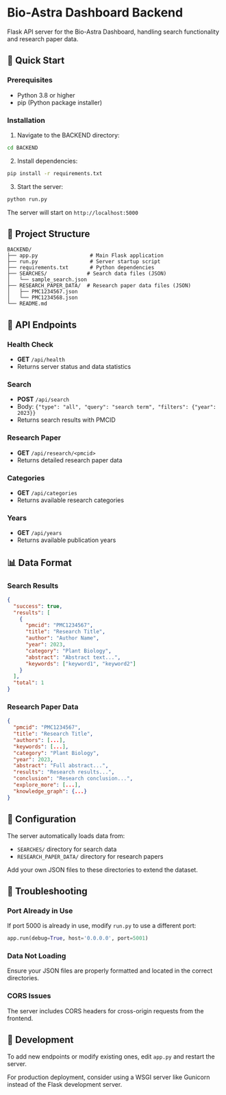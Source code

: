 # Bio-Astra Dashboard Backend

Flask API server for the Bio-Astra Dashboard, handling search functionality and research paper data.

## 🚀 Quick Start

### Prerequisites
- Python 3.8 or higher
- pip (Python package installer)

### Installation

1. Navigate to the BACKEND directory:
```bash
cd BACKEND
```

2. Install dependencies:
```bash
pip install -r requirements.txt
```

3. Start the server:
```bash
python run.py
```

The server will start on `http://localhost:5000`

## 📁 Project Structure

```
BACKEND/
├── app.py                 # Main Flask application
├── run.py                 # Server startup script
├── requirements.txt       # Python dependencies
├── SEARCHES/             # Search data files (JSON)
│   └── sample_search.json
├── RESEARCH_PAPER_DATA/  # Research paper data files (JSON)
│   ├── PMC1234567.json
│   └── PMC1234568.json
└── README.md
```

## 🔗 API Endpoints

### Health Check
- **GET** `/api/health`
- Returns server status and data statistics

### Search
- **POST** `/api/search`
- Body: `{"type": "all", "query": "search term", "filters": {"year": 2023}}`
- Returns search results with PMCID

### Research Paper
- **GET** `/api/research/<pmcid>`
- Returns detailed research paper data

### Categories
- **GET** `/api/categories`
- Returns available research categories

### Years
- **GET** `/api/years`
- Returns available publication years

## 📊 Data Format

### Search Results
```json
{
  "success": true,
  "results": [
    {
      "pmcid": "PMC1234567",
      "title": "Research Title",
      "author": "Author Name",
      "year": 2023,
      "category": "Plant Biology",
      "abstract": "Abstract text...",
      "keywords": ["keyword1", "keyword2"]
    }
  ],
  "total": 1
}
```

### Research Paper Data
```json
{
  "pmcid": "PMC1234567",
  "title": "Research Title",
  "authors": [...],
  "keywords": [...],
  "category": "Plant Biology",
  "year": 2023,
  "abstract": "Full abstract...",
  "results": "Research results...",
  "conclusion": "Research conclusion...",
  "explore_more": [...],
  "knowledge_graph": {...}
}
```

## 🔧 Configuration

The server automatically loads data from:
- `SEARCHES/` directory for search data
- `RESEARCH_PAPER_DATA/` directory for research papers

Add your own JSON files to these directories to extend the dataset.

## 🐛 Troubleshooting

### Port Already in Use
If port 5000 is already in use, modify `run.py` to use a different port:
```python
app.run(debug=True, host='0.0.0.0', port=5001)
```

### Data Not Loading
Ensure your JSON files are properly formatted and located in the correct directories.

### CORS Issues
The server includes CORS headers for cross-origin requests from the frontend.

## 📝 Development

To add new endpoints or modify existing ones, edit `app.py` and restart the server.

For production deployment, consider using a WSGI server like Gunicorn instead of the Flask development server.
